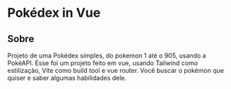# Pokédex in Vue

## Sobre

Projeto de uma Pokédex simples, do pokemon 1 até o 905, usando a
PokéAPI. Esse foi um projeto feito em vue, usando Tailwind como
estilização, Vite como build tool e vue router. Você buscar o pokémon
que quiser e saber algumas habilidades dele.
